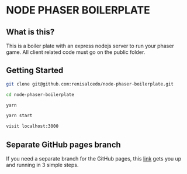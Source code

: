 # NODE PHASER BOILERPLATE

## What is this?

This is a boiler plate with an express nodejs server to run your phaser
game. All client related code must go on the public folder.

## Getting Started

```bash
git clone git@github.com:renisalcedo/node-phaser-boilerplate.git

cd node-phaser-boilerplate

yarn

yarn start

visit localhost:3000
```

## Separate GitHub pages branch

If you need a separate branch for the GitHub pages, this [link](https://gist.github.com/cobyism/4730490)
gets you up and running in 3 simple steps.
